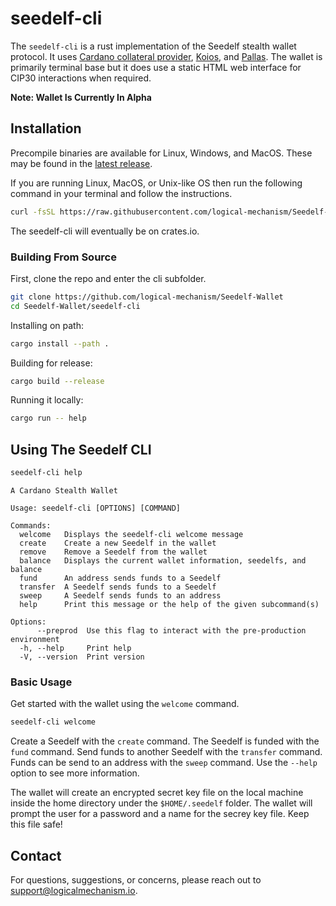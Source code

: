 # **seedelf-cli**

The `seedelf-cli` is a rust implementation of the Seedelf stealth wallet protocol. It uses [Cardano collateral provider](https://giveme.my/), [Koios](https://www.koios.rest/), and [Pallas](https://github.com/txpipe/pallas). The wallet is primarily terminal base but it does use a static HTML web interface for CIP30 interactions when required.

**Note: Wallet Is Currently In Alpha**

## Installation

Precompile binaries are available for Linux, Windows, and MacOS. These may be found in the [latest release](https://github.com/logical-mechanism/Seedelf-Wallet/releases/latest).

If you are running Linux, MacOS, or Unix-like OS then run the following command in your terminal and follow the instructions.
```bash
curl -fsSL https://raw.githubusercontent.com/logical-mechanism/Seedelf-Wallet/refs/heads/main/util/seedelf-init.sh | bash
```

The seedelf-cli will eventually be on crates.io.

### Building From Source

First, clone the repo and enter the cli subfolder.
```bash
git clone https://github.com/logical-mechanism/Seedelf-Wallet
cd Seedelf-Wallet/seedelf-cli
```

Installing on path:
```bash
cargo install --path .
```

Building for release:
```bash
cargo build --release
```

Running it locally:
```bash
cargo run -- help
```

## Using The Seedelf CLI

```bash
seedelf-cli help
```

```
A Cardano Stealth Wallet

Usage: seedelf-cli [OPTIONS] [COMMAND]

Commands:
  welcome   Displays the seedelf-cli welcome message
  create    Create a new Seedelf in the wallet
  remove    Remove a Seedelf from the wallet
  balance   Displays the current wallet information, seedelfs, and balance
  fund      An address sends funds to a Seedelf
  transfer  A Seedelf sends funds to a Seedelf
  sweep     A Seedelf sends funds to an address
  help      Print this message or the help of the given subcommand(s)

Options:
      --preprod  Use this flag to interact with the pre-production environment
  -h, --help     Print help
  -V, --version  Print version
```

### Basic Usage

Get started with the wallet using the `welcome` command.

```bash
seedelf-cli welcome
```

Create a Seedelf with the `create` command. The Seedelf is funded with the `fund` command. Send funds to another Seedelf with the `transfer` command. Funds can be send to an address with the `sweep` command. Use the `--help` option to see more information.

The wallet will create an encrypted secret key file on the local machine inside the home directory under the `$HOME/.seedelf` folder. The wallet will prompt the user for a password and a name for the secrey key file. Keep this file safe!

## Contact

For questions, suggestions, or concerns, please reach out to support@logicalmechanism.io.